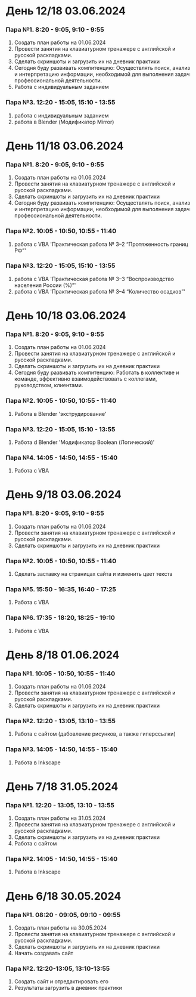 # День 12/18 03.06.2024

### Пара №1. 8:20 - 9:05, 9:10 - 9:55
1.  Создать план работы на 01.06.2024
2.	Провести занятия на клавиатурном тренажере с английской и русской раскладками.
3.	Сделать скриншоты и загрузить их на дневник практики
4.  Сегодня буду развивать компитенцию: Осуществлять поиск, анализ и интерпретацию информации, необходимой для выполнения задач профессиональной деятельности.
5.  Работа с индивидуальным заданием 

### Пара №3. 12:20 - 15:05, 15:10 - 13:55
1. 	работа с индивидуальным заданием 
2.  работа в Blender (Модификатор Mirror)

# День 11/18 03.06.2024

### Пара №1. 8:20 - 9:05, 9:10 - 9:55
1.  Создать план работы на 01.06.2024
2.	Провести занятия на клавиатурном тренажере с английской и русской раскладками.
3.	Сделать скриншоты и загрузить их на дневник практики
4.  Сегодня буду развивать компитенцию: Осуществлять поиск, анализ и интерпретацию информации, необходимой для выполнения задач профессиональной деятельности.
### Пара №2. 10:05 - 10:50, 10:55 - 11:40
1.  работа с VBA 'Практическая работа № 3–2 “Протяженность границ РФ”'

### Пара №3. 12:20 - 15:05, 15:10 - 13:55
1. 	работа с VBA 'Практическая работа № 3–3 “Воспроизводство населения России (%)”'
2.  работа с VBA 'Практическая работа № 3–4 “Количество осадков”'

# День 10/18 03.06.2024

### Пара №1. 8:20 - 9:05, 9:10 - 9:55
1.  Создать план работы на 01.06.2024
2.	Провести занятия на клавиатурном тренажере с английской и русской раскладками.
3.	Сделать скриншоты и загрузить их на дневник практики
4.  Сегодня буду развивать компитенцию: Работать в коллективе и команде, эффективно взаимодействовать с коллегами, руководством, клиентами.  

### Пара №2. 10:05 - 10:50, 10:55 - 11:40
1.  Работа в Blender  'экструдирование'

### Пара №3. 12:20 - 15:05, 15:10 - 13:55
1.  Работа d Blender  'Модификатор Boolean (Логический)' 

### Пара №4. 14:05 - 14:50, 14:55 - 15:40
1.  Работа с VBA

# День 9/18 03.06.2024

### Пара №1. 8:20 - 9:05, 9:10 - 9:55
1.  Создать план работы на 01.06.2024
2.	Провести занятия на клавиатурном тренажере с английской и русской раскладками.
3.	Сделать скриншоты и загрузить их на дневник практики  

### Пара №2. 10:05 - 10:50, 10:55 - 11:40
1.	Сделать заставку на страницах сайта и изменить цвет текста

### Пара №5. 15:50 - 16:35, 16:40 - 17:25
1.  Работа с VBA

### Пара №6. 17:35 - 18:20, 18:25 - 19:10
1.  Работа с VBA

# День 8/18 01.06.2024

### Пара №1. 10:05 - 10:50, 10:55 - 11:40
1.	Создать план работы на 01.06.2024
2.	Провести занятия на клавиатурном тренажере с английской и русской раскладками.
3.	Сделать скриншоты и загрузить их на дневник практики  

### Пара №2. 12:20 - 13:05, 13:10 - 13:55
1.  Работа с сайтом (дабовление рисунков, а также гиперссылки)

### Пара №3. 14:05 - 14:50, 14:55 - 15:40
1.	Работа в Inkscape

# День 7/18 31.05.2024

### Пара №1. 12:20 - 13:05, 13:10 - 13:55
1.	Создать план работы на 31.05.2024
2.	Провести занятия на клавиатурном тренажере с английской и русской раскладками.
3.	Сделать скриншоты и загрузить их на дневник практики  
4.  Работа с сайтом 

### Пара №2. 14:05 - 14:50, 14:55 - 15:40
1.	Работа в Inkscape
   
# День 6/18 30.05.2024

### Пара №1. 08:20 - 09:05, 09:10 - 09:55
1.	Создать план работы на 30.05.2024
2.	Провести занятия на клавиатурном тренажере с английской и русской раскладками.
3.	Сделать скриншоты и загрузить их на дневник практики  
4.	Начать создавать сайт

### Пара №2. 12:20-13:05, 13:10-13:55
1.	Создать сайт и отредактировать его
2.	Результаты загрузить в дневник практики